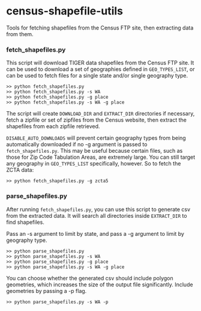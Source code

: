 census-shapefile-utils
======================

Tools for fetching shapefiles from the Census FTP site, then extracting
data from them.

### fetch_shapefiles.py ###

This script will download TIGER data shapefiles from the Census FTP site.
It can be used to download a set of geographies defined in `GEO_TYPES_LIST`,
or can be used to fetch files for a single state and/or single geography type.

    >> python fetch_shapefiles.py
    >> python fetch_shapefiles.py -s WA
    >> python fetch_shapefiles.py -g place
    >> python fetch_shapefiles.py -s WA -g place

The script will create `DOWNLOAD_DIR` and `EXTRACT_DIR` directories
if necessary, fetch a zipfile or set of zipfiles from the Census website,
then extract the shapefiles from each zipfile retrieved.

`DISABLE_AUTO_DOWNLOADS` will prevent certain geography types from being
automatically downloaded if no -g argument is passed to `fetch_shapefiles.py`.
This may be useful because certain files, such as those for Zip Code
Tabulation Areas, are extremely large. You can still target any geography
in `GEO_TYPES_LIST` specifically, however. So to fetch the ZCTA data:

    >> python fetch_shapefiles.py -g zcta5


### parse_shapefiles.py ###

After running `fetch_shapefiles.py`, you can use this script to generate csv
from the extracted data. It will search all directories inside `EXTRACT_DIR`
to find shapefiles.

Pass an -s argument to limit by state, and pass a -g argument to limit
by geography type.

    >> python parse_shapefiles.py
    >> python parse_shapefiles.py -s WA
    >> python parse_shapefiles.py -g place
    >> python parse_shapefiles.py -s WA -g place

You can choose whether the generated csv should include polygon geometries,
which increases the size of the output file significantly. Include geometries
by passing a -p flag.

    >> python parse_shapefiles.py -s WA -p
